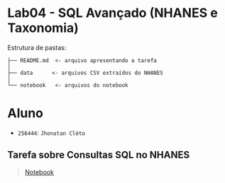 # Lab04 - SQL Avançado (NHANES e Taxonomia)

Estrutura de pastas:

~~~
├── README.md  <- arquivo apresentando a tarefa
│
├── data      <- arquivos CSV extraídos do NHANES
│
└── notebook   <- arquivos do notebook
~~~

# Aluno
* `256444`: `Jhonatan Cléto`

## Tarefa sobre Consultas SQL no NHANES

> [Notebook](./notebook/lab04-sql-advanced.ipynb)
